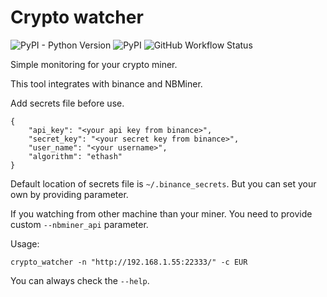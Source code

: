 # Crypto watcher
![PyPI - Python Version](https://img.shields.io/pypi/pyversions/crypto_watcher?style=for-the-badge)
![PyPI](https://img.shields.io/pypi/v/crypto_watcher?style=for-the-badge)
![GitHub Workflow Status](https://img.shields.io/github/workflow/status/s3rius/crypto_watcher/Release%20crypto_watcher?style=for-the-badge)


Simple monitoring for your crypto miner.

This tool integrates with binance and NBMiner.

Add secrets file before use.
```
{
    "api_key": "<your api key from binance>",
    "secret_key": "<your secret key from binance>",
    "user_name": "<your username>",
    "algorithm": "ethash"
}
```
Default location of secrets file is `~/.binance_secrets`. But you can set your own by providing parameter.

If you watching from other machine than your miner. You need to provide custom `--nbminer_api` parameter.

Usage:
```
crypto_watcher -n "http://192.168.1.55:22333/" -c EUR
```

You can always check the `--help`.

